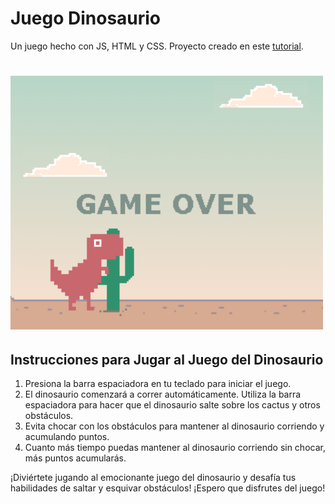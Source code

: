 # Juego Dinosaurio

Un juego hecho con JS, HTML y CSS. Proyecto creado en este [tutorial](https://www.youtube.com/watch?v=5gVOlPLz7Hk&list=PLHATK9Uru1ALuq8gfzjWIbBqg3hChwe5m&index=10&ab_channel=GemukiDev).

<h1>
  <img src="src/Img/img-juego.png" alt="Img ahorcadodinosaurio" width="500">
</h1>

## Instrucciones para Jugar al Juego del Dinosaurio 

1. Presiona la barra espaciadora en tu teclado para iniciar el juego.
2. El dinosaurio comenzará a correr automáticamente. Utiliza la barra espaciadora para hacer que el dinosaurio salte sobre los cactus y otros obstáculos.
3. Evita chocar con los obstáculos para mantener al dinosaurio corriendo y acumulando puntos.
4. Cuanto más tiempo puedas mantener al dinosaurio corriendo sin chocar, más puntos acumularás.

¡Diviértete jugando al emocionante juego del dinosaurio y desafía tus habilidades de saltar y esquivar obstáculos!
¡Espero que disfrutes del juego!





